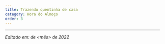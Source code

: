 ```yaml
---
title: Trazendo quentinha de casa
category: Hora do Almoço
order: 3
---
```


<TEXTO>

---

*Editado em: <dia> de <mês> de 2022*
